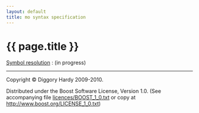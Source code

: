 ```yaml
---
layout: default
title: mo syntax specification
---
```

{{ page.title }}
================

[Symbol resolution](symbol-resolution.markdown)
:   (in progress)

---

Copyright © Diggory Hardy 2009-2010.

Distributed under the Boost Software License, Version 1.0.
(See accompanying file [licences/BOOST_1_0.txt]({{site.root}}/licences/BOOST_1_0.txt) or copy at <http://www.boost.org/LICENSE_1_0.txt>)
